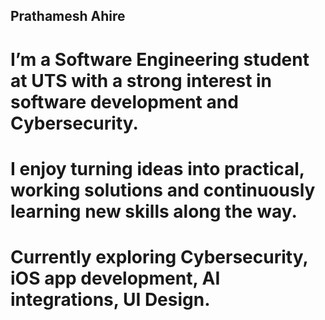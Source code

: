 ## Prathamesh Ahire

# I’m a Software Engineering student at UTS with a strong interest in software development and Cybersecurity. 
# I enjoy turning ideas into practical, working solutions and continuously learning new skills along the way.
# Currently exploring Cybersecurity, iOS app development, AI integrations, UI Design.

<!--
**Prathameshh12/Prathameshh12** is a ✨ _special_ ✨ repository because its `README.md` (this file) appears on your GitHub profile.

Here are some ideas to get you started:

- 🔭 I’m currently working on ...
- 🌱 I’m currently learning ...
- 👯 I’m looking to collaborate on ...
- 🤔 I’m looking for help with ...
- 💬 Ask me about ...
- 📫 How to reach me: ...
- 😄 Pronouns: ...
- ⚡ Fun fact: ...
-->
